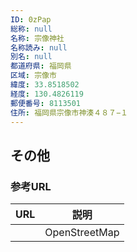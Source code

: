 ```yaml
---
ID: 0zPap
総称: null
名称: 宗像神社
名称読み: null
別名: null
都道府県: 福岡県
区域: 宗像市
緯度: 33.8518502
経度: 130.4826119
郵便番号: 8113501
住所: 福岡県宗像市神湊４８７−１
---
```


## その他

### 参考URL

| URL | 説明          |
| --- | ------------- |
|     | OpenStreetMap |

